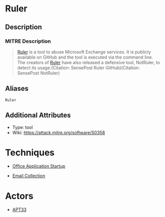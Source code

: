 
# Ruler

## Description

### MITRE Description

> [Ruler](https://attack.mitre.org/software/S0358) is a tool to abuse Microsoft Exchange services. It is publicly available on GitHub and the tool is executed via the command line. The creators of [Ruler](https://attack.mitre.org/software/S0358) have also released a defensive tool, NotRuler, to detect its usage.(Citation: SensePost Ruler GitHub)(Citation: SensePost NotRuler)

## Aliases

```
Ruler
```

## Additional Attributes

* Type: tool
* Wiki: https://attack.mitre.org/software/S0358

# Techniques


* [Office Application Startup](../techniques/Office-Application-Startup.md)

* [Email Collection](../techniques/Email-Collection.md)
    

# Actors


* [APT33](../actors/APT33.md)

